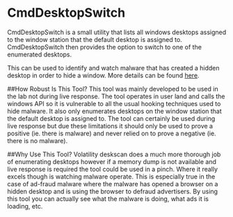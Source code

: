 CmdDesktopSwitch
================
CmdDesktopSwitch is a small utility that lists all windows desktops assigned to the window station that the default desktop is assigned to. CmdDesktopSwitch then provides the option to switch to one of the enumerated desktops.

This can be used to identify and watch malware that has created a hidden desktop in order to hide a window. More details can be found [here](http://herrcore.blogspot.com/2014/11/exposing-malware-in-hidden-desktops.html). 

##How Robust Is This Tool?
This tool was mainly developed to be used in the lab not during live response. The tool operates in user land and calls the windows API so it is vulnerable to all the usual hooking techniques used to hide malware. It also only enumerates desktops on the window station that the default desktop is assigned to. The tool can certainly be used during live response but due these limitations it should only be used to prove a positive (ie. there is malware) and never relied on to prove a negative (ie. there is no malware). 

##Why Use This Tool?
Volatility deskscan does a much more thorough job of enumerating desktops however if a memory dump is not available and live response is required the tool could be used in a pinch. Where it really excels though is watching malware operate. This is especially true in the case of ad-fraud malware where the malware has opened a browser on a hidden desktop and is using the browser to defraud advertisers. By using this tool you can actually see what the malware is doing, what ads it is loading, etc.

